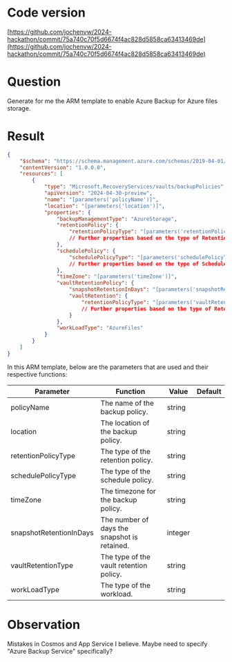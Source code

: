 # Code version
[https://github.com/jochenvw/2024-hackathon/commit/75a740c70f5d6674f4ac828d5858ca63413469de](https://github.com/jochenvw/2024-hackathon/commit/75a740c70f5d6674f4ac828d5858ca63413469de)

# Question
Generate for me the ARM template to enable Azure Backup for Azure files storage.

# Result

```json
{
    "$schema": "https://schema.management.azure.com/schemas/2019-04-01/deploymentTemplate.json#",
    "contentVersion": "1.0.0.0",
    "resources": [
        {
            "type": "Microsoft.RecoveryServices/vaults/backupPolicies",
            "apiVersion": "2024-04-30-preview",
            "name": "[parameters('policyName')]",
            "location": "[parameters('location')]",
            "properties": {
                "backupManagementType": "AzureStorage",
                "retentionPolicy": {
                    "retentionPolicyType": "[parameters('retentionPolicyType')]"
                    // Further properties based on the type of RetentionPolicy
                },
                "schedulePolicy": {
                    "schedulePolicyType": "[parameters('schedulePolicyType')]"
                    // Further properties based on the type of SchedulePolicy
                },
                "timeZone": "[parameters('timeZone')]",
                "vaultRetentionPolicy": {
                    "snapshotRetentionInDays": "[parameters('snapshotRetentionInDays')]",
                    "vaultRetention": {
                        "retentionPolicyType": "[parameters('vaultRetentionType')]"
                        // Further properties based on the type of RetentionPolicy
                    }
                },
                "workLoadType": "AzureFiles"
            }
        }
    ]
}
```


In this ARM template, below are the parameters that are used and their respective functions:

| Parameter                | Function                                                  | Value                         | Default        |
|-----------------------   |-----------------------------------------------------------|------------------------------ |----------------|
| policyName               | The name of the backup policy.                            | string                        |                |
| location                 | The location of the backup policy.                        | string                        |                |
| retentionPolicyType      | The type of the retention policy.                         | string                        |                |
| schedulePolicyType       | The type of the schedule policy.                          | string                        |                |
| timeZone                 | The timezone for the backup policy.                       | string                        |                |
| snapshotRetentionInDays  | The number of days the snapshot is retained.              | integer                       |                |
| vaultRetentionType       | The type of the vault retention policy.                   | string                        |                |
| workLoadType             | The type of the workload.                                 | string                        |                |

# Observation
Mistakes in Cosmos and App Service I believe. Maybe need to specify "Azure Backup Service" specifically? 
